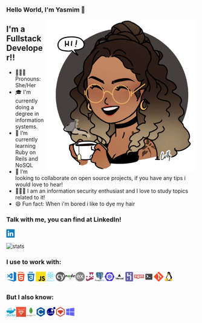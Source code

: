### Hello World, I'm Yasmim 👋

<img align="right" alt="GIF" src="assets/avatar.png" height="400" />

## I'm a Fullstack Developer!!

- 👩🏽‍💻 Pronouns: She/Her
- 🎓 I'm currently doing a degree in information systems.
- 🌱 I’m currently learning Ruby on Reils and NoSQL
- 👯 I’m looking to collaborate on open source projects, if you have any tips i would love to hear!
- 🕵🏽‍♀️ I am an information security enthusiast and I love to study topics related to it!
- 😄 Fun fact: When i'm bored i like to dye my hair

### Talk with me, you can find at LinkedIn!

[<img align="left" alt="Yasmim | LinkedIn" width="22px" src="assets/linkedin.png" />][linkedin]

<br />
<br />

<img height="140em" align="center" alt="stats" src="https://github-readme-stats.vercel.app/api?username=yasmimc&count_private=true&theme=radical" height="400" />

### I use to work with:

<img title="VS Code" align="left" alt="Visual Studio Code" width="26px" src="assets\vsCode.png" />
<img title="HTML5" align="left" alt="HTML5" width="26px" src="assets\html5.png" />
<img title="CSS3" align="left" alt="CSS3" width="26px" src="assets\css3.png" />
<img title="JS Vanilla" align="left" alt="JS Vanilla" width="26px" src="assets\javascript.png" />
<img title="React" align="left" alt="React" width="26px" src="assets\react.png" />
<img title="Cypress" align="left" alt="Cypress" width="26px" src="assets\cypress.png" />
<img title="NodeJs" align="left" alt="NodeJs" width="26px" src="assets\nodejs.png" />
<img title="ExpressJs" align="left" alt="ExpressJs" width="26px" src="assets\express.png" />
<img title="Jest" align="left" alt="Jest" width="26px" src="assets\jest.png" />
<img title="PostgreSQL" align="left" alt="PostgreSQL" width="26px" src="assets\postgresql.png" />
<img title="EsLint" align="left" alt="EsLint" width="26px" src="assets\eslint.png" />
<img title="Vercel" align="left" alt="Vercel" width="26px" src="assets\vercel-deploy.png" />
<img title="Heroku" align="left" alt="Heroku" width="26px" src="assets\heroku.png" />
<img title="npm" align="left" alt="npm" width="26px" src="assets\npm.png" />
<img title="terminal" align="left" alt="terminal" width="26px" src="assets\terminal.png" />
<img title="Git" align="left" alt="Git" width="26px" src="assets\git.png" />
<img title="Linux" align="left" alt="Linux" width="26px" src="assets\linux.png" />

<br />
<br />

### But I also know:

<img title="Docker" align="left" alt="Docker" width="26px" src="assets\docker.png" />
<img title="Ruby on Reils" align="left" alt="Ruby on Reils" width="26px" src="assets\ruby.png" />
<img title="MongoDB" align="left" alt="MongoDB" width="26px" src="assets\mongodb.png" />
<img title="C Language" align="left" alt="C Language" width="26px" src="assets\c.png" />
<img title="Lua Language" align="left" alt="Lua Language" width="26px" src="assets\lua.png" />
<img title="RubyGems" align="left" alt="RubyGems" width="26px" src="assets\rubygems.png" />
<img title="Windows" align="left" alt="Windows" width="26px" src="assets\windows.png" />

[linkedin]: https://www.linkedin.com/in/yasmim-cavalcanti/
